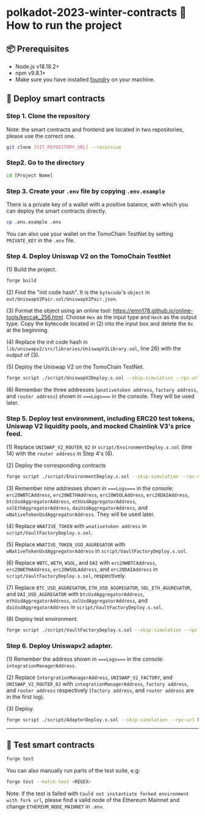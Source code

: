 # polkadot-2023-winter-contracts 🚀 How to run the project

## 📦 Prerequisites

- Node.js v18.18.2+
- npm v9.8.1+
- Make sure you have installed [foundry](https://github.com/foundry-rs/foundry) on your machine.

## 🔆 Deploy smart contracts

### Step 1. Clone the repository

Note: the smart contracts and frontend are located in two repositories, please use the correct one.

```bash
git clone [GIT_REPOSITORY_URL] --recursive
```

### Step2. Go to the directory
```bash
cd [Project Name]
```

### Step 3. Create your `.env` file by copying `.env.example`

There is a private key of a wallet with a positive balance, with which you can deploy the smart contracts directly.

```bash
cp .env.example .env
```

You can also use your wallet on the TomoChain TestNet by setting `PRIVATE_KEY` in the `.env` file.


### Step 4. Deploy Uniswap V2 on the TomoChain TestNet

(1) Build the project.
```bash
forge build
```

(2) Find the "init code hash". It is the `bytecode`'s `object` in `out/UniswapV2Pair.sol/UniswapV2Pair.json`.

(3) Format the object using an online tool: https://emn178.github.io/online-tools/keccak_256.html. Choose `Hex` as the input type and `Hash` as the output type. Copy the bytecode located in (2) into the input box and delete the `0x` at the beginning.

(4) Replace the init code hash in `lib/uniswapv2/src/libraries/UniswapV2Library.sol`, line 26) with the output of (3).

(5) Deploy the Uniswap V2 on the TomoChain TestNet.
```bash
forge script ./script/UniswapV2Deploy.s.sol --skip-simulation --rpc-url https://rpc.testnet.tomochain.com --broadcast --slow -vvv
```

(6) Remember the three addresses (`wnativetoken address`, `factory address`, and `router address`) shown in `===Logs===` in the console. They will be used later.

### Step 5. Deploy test environment, including ERC20 test tokens, Uniswap V2 liquidity pools, and mocked Chainlink V3's price feed.

(1) Replace `UNISWAP_V2_ROUTER_02` in `script/EnvironmentDeploy.s.sol` (line 14) with the `router address` in Step 4's (6).

(2) Deploy the corresponding contracts
```bash
forge script ./script/EnvironmentDeploy.s.sol --skip-simulation --rpc-url https://rpc.testnet.tomochain.com --broadcast --slow -vvv
```

(3) Remember nine addresses shown in `===Logs===` in the console: `erc20WBTCAddress`, `erc20WETHAddress`, `erc20WSOLAddress`, `erc20DAIAddress`, `btcUsdAggregatorAddress`, `ethUsdAggregatorAddress`, `solEthAggregatorAddress`, `daiUsdAggregatorAddress`, and `wNativeTokenUsdAggregatorAddress`. They will be used later.

(4) Replace `WNATIVE_TOKEN` with `wnativetoken address` in `script/VaultFactoryDeploy.s.sol`.

(5) Replace `WNATIVE_TOKEN_USD_AGGREGATOR` with `wNativeTokenUsdAggregatorAddress` in `script/VaultFactoryDeploy.s.sol`.

(6) Replace `WBTC`, `WETH`, `WSOL`, and `DAI` with `erc20WBTCAddress`, `erc20WETHAddress`, `erc20WSOLAddress`, and `erc20DAIAddress` in `script/VaultFactoryDeploy.s.sol`, respectively.

(7) Replace `BTC_USD_AGGREGATOR`, `ETH_USD_AGGREGATOR`, `SOL_ETH_AGGREGATOR`, and `DAI_USD_AGGREGATOR` with `btcUsdAggregatorAddress`, `ethUsdAggregatorAddress`, `solUsdAggregatorAddress`, and `daiUsdAggregatorAddress` in `script/VaultFactoryDeploy.s.sol`. 

(8) Deploy test environment.
```bash
forge script ./script/VaultFactoryDeploy.s.sol --skip-simulation --rpc-url https://rpc.testnet.tomochain.com --broadcast --slow -vvv
```

### Step 6. Deploy Uniswapv2 adapter.

(1) Remember the address shown in `===Logs===` in the console: `integrationManagerAddress`.

(2) Replace `IntergrationManagerAddress`, `UNISWAP_V2_FACTORY`, and `UNISWAP_V2_ROUTER_02` with `integrationManagerAddress`, `factory address`, and `router address` respectively (`factory address`, and `router address` are in the first log).

(3) Deploy.
```bash
forge script ./script/AdapterDeploy.s.sol --skip-simulation --rpc-url https://rpc.testnet.tomochain.com --broadcast --slow -vvv
```

------

## 🔆 Test smart contracts

```bash
forge test
```

You can also manually run parts of the test suite, e.g:
```bash
forge test --match-test <REGEX>
```

Note: if the test is failed with `Could not instantiate forked environment with fork url`, please find a valid node of the Ethereum Mainnet and change `ETHEREUM_NODE_MAINNET` in `.env`.

